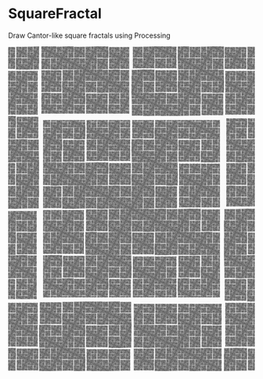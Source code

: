 SquareFractal
=============

Draw Cantor-like square fractals using Processing


![i miss you](SquareFractal.jpg)
